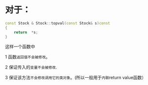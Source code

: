 # 对于：
```c++
const Stock & Stock::topval(const Stock& s)const
{
    return  *s;
}
```
这样一个函数中

1 函数`返回值不会被修改`。

2 保证传入的`变量不会被修改`.

3 保证该方法`不会修改调用它的类对象`。(所以一般用于`内联`return value函数）

